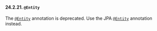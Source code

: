 #### 24.2.21. <span class="line-through">`@Entity`</span>

<div class="paragraph">

The [<span class="line-through">`@Entity`</span>](https://docs.jboss.org/hibernate/orm/5.2/javadocs/org/hibernate/annotations/Entity.html) annotation is deprecated. Use the JPA [`@Entity`](#annotations-jpa-entity) annotation instead.

</div>
</div>
<div class="sect3">

